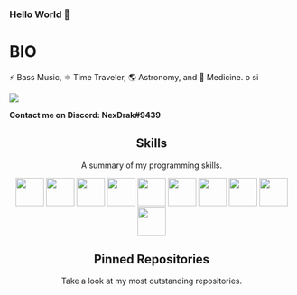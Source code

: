 ### Hello World 👋

<!--
**alexa-00/alexa-00** is a ✨ _special_ ✨ repository because its `README.md` (this file) appears on your GitHub profile.

Here are some ideas to get you started:

- 🔭 I’m currently working on ...
- 🌱 I’m currently learning ...
- 👯 I’m looking to collaborate on ...
- 🤔 I’m looking for help with ...
- 💬 Ask me about ...
- 📫 How to reach me: ...
- 😄 Pronouns: ...
- ⚡ Fun fact: ...
-->
<!-- <img align='left' src='https://raw.githubusercontent.com/sammwyy/sammwyy/master/sprites/LinkFront_Beat.gif' width='20%'>  
<img align='right' src='https://raw.githubusercontent.com/sammwyy/sammwyy/master/sprites/zelda.gif' width='20%'>  -->

# BIO
<!-- CEO on [2LStudios](https://twitter.com/2lstudios), [SlickLearn](https://twitter.com/slicklearn) and [Arkflame Network](https://twitter.com/ArkflameNetwork) -->

⚡ Bass Music, ⚛️ Time Traveler, 🌎 Astronomy, and 🧪 Medicine.  o si
  
![](https://komarev.com/ghpvc/?username=alexa-00&color=blueviolet)

**Contact me on Discord: NexDrak#9439**

<!-- <h2 align="center">Projects</h2>
<p align="center">Take a look at my most outstanding projects.</p>  -->

<!--| <a href="http://slicklearn.xyz" target="_blank">**Slicklearn**</a> | <a href="https://github.com/2lstudios/lune-server" target="_blank">**LuneServer**</a> | <a href="https://github.com/2lstudios/lune-auth" target="_blank">**LuneAuth**</a> | <a href="http://2lidea.glitch.me" target="_blank">**IDEA**</a> |
| :---: | :---: | :---: | :---: |
| <img align='center' src='https://raw.githubusercontent.com/sammwyy/sammwyy/master/projects/slicklearn.png' height='100px'> | <img align='center' src='https://raw.githubusercontent.com/sammwyy/sammwyy/master/projects/luneserver.png' height='100px'> | <img align='center' src='https://raw.githubusercontent.com/sammwyy/sammwyy/master/projects/luneauth.png' height='100px'>  | <img align='center' src='https://raw.githubusercontent.com/sammwyy/sammwyy/master/projects/idea.png' height='100px'> |
| <a href="http://slicklearn.xyz" target="_blank">`slicklearn.xyz`</a> | <a href="http://github.com/2lstudios/lune-server" target="_blank">`github.com/2lstudios/lune-server`</a> | <a href="http://github.com/2lstudios/lune-auth" target="_blank">`github.com/2lstudios/lune-auth`</a> | <a href="https://2lidea.glitch.me/"  target="_blank">`2lidea.glitch.me`</a> |  -->

<!-- <h2 align="center">Organizations</h2>
<p align="center">A summary of organizations in which I participate.</p> -->

<!-- | <a href="https://github.com/2lstudios" target="_blank">**2LStudios**</a> | <a href="https://github.com/2LStudios-MC" target="_blank">**2LSMC**</a> | <a href="https://github.com/rubiuscorp" target="_blank">**RubiusCorp**</a> | <a href="https://github.com/playpulse" target="_blank">**Pulse**</a> |
|:---: | :---: | :---: | :---:|
| <img align='center' src='https://avatars0.githubusercontent.com/u/47465684?s=200&v=4' height='100px'> | <img align='center' src='https://avatars2.githubusercontent.com/u/53847752?s=200&v=4' height='100px'> | <img align='center' src='https://avatars2.githubusercontent.com/u/60458264?s=200&v=4' height='100px'>  | <img align='center' src='https://avatars3.githubusercontent.com/u/56809805?s=200&v=4' height='100px'> |
| <a href="http://github.com/2lstudios" target="_blank">`github.com/2lstudios`</a> | <a href="http://github.com/2lstudios-mc" target="_blank">`github.com/2lstudios-mc`</a> | <a href="https://github.com/rubiuscorp" target="_blank">`github.com/rubiuscorp`</a> | <a href="https://github.com/playpulse" target="_blank">`github.com/playpulse`</a> | -->

<h2 align="center">Skills</h2>
<p align="center">A summary of my programming skills.</p>

<p align="center">
  <img src='https://raw.githubusercontent.com/sammwyy/sammwyy/master/skills/angular.png' height='50px'>
  <img src='https://raw.githubusercontent.com/sammwyy/sammwyy/master/skills/cpp.png' height='50px'>
  <img src='https://raw.githubusercontent.com/sammwyy/sammwyy/master/skills/csharp.png' height='50px'>
  <img src='https://raw.githubusercontent.com/sammwyy/sammwyy/master/skills/css.png' height='50px'>
  <img src='https://raw.githubusercontent.com/sammwyy/sammwyy/master/skills/express.png' height='50px'>
  <img src='https://raw.githubusercontent.com/sammwyy/sammwyy/master/skills/html.png' height='50px'>
  <img src='https://raw.githubusercontent.com/sammwyy/sammwyy/master/skills/java.png' height='50px'>
<!--  <img src='https://raw.githubusercontent.com/sammwyy/sammwyy/master/skills/javascript.jpg' height='50px'>
  <img src='https://raw.githubusercontent.com/sammwyy/sammwyy/master/skills/lua.png' height='50px'> -->
<!--  <img src='https://raw.githubusercontent.com/sammwyy/sammwyy/master/skills/mongo.png' height='50px'> -->
  <img src='https://raw.githubusercontent.com/sammwyy/sammwyy/master/skills/nodejs.png' height='50px'>
  <img src='https://raw.githubusercontent.com/sammwyy/sammwyy/master/skills/php.png' height='50px'>
  <img src='https://raw.githubusercontent.com/sammwyy/sammwyy/master/skills/python.png' height='50px'>
<!--<img src='https://raw.githubusercontent.com/sammwyy/sammwyy/master/skills/react.png' height='50px'> -->
<!--  <img src='https://raw.githubusercontent.com/sammwyy/sammwyy/master/skills/unity.png' height='50px'> -->
<!-- <img src='https://raw.githubusercontent.com/sammwyy/sammwyy/master/skills/vue.png' height='50px'> -->
</p>

<h2 align="center">Pinned Repositories</h2>
<p align="center">Take a look at my most outstanding repositories.</p>
